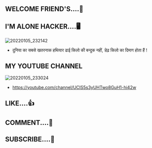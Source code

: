 ## WELCOME FRIEND'S....🎉

## I'M ALONE HACKER....🖥️

![20220105_232142](https://user-images.githubusercontent.com/96905918/148267759-c84e64a9-dcca-4349-b435-2f54ff35ab29.gif)


 - दुनिया का सबसे खतरनाक हथियार ढाई किलो की बन्दुक नहीं, डेढ़ किलो का दिमाग होता हैं !

## MY YOUTUBE CHANNEL

![20220105_233024](https://user-images.githubusercontent.com/96905918/148268070-49fc5654-d437-4a3f-a2a6-6b91aea9b86c.gif)

 - https://youtube.com/channel/UClS5s3yUHTwo8GuH1-hi42w

## LIKE....👍

## COMMENT....💬

## SUBSCRIBE....💝
